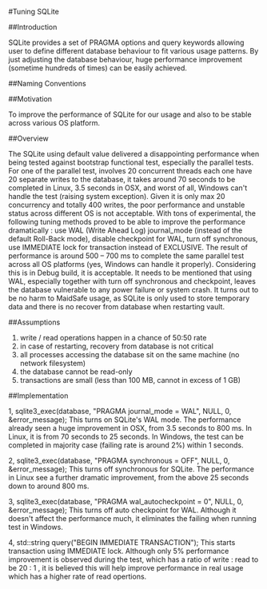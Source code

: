 #Tuning SQLite

##Introduction

SQLite provides a set of PRAGMA options and query keywords allowing user to define different database behaviour to fit various usage patterns.
By just adjusting
 the database behaviour, huge performance improvement (sometime hundreds of times) can be easily achieved.

##Naming Conventions



##Motivation

To improve the performance of SQLite for our usage and also to be stable across various OS platform.

##Overview

The SQLite using default value delivered a disappointing performance when being tested against bootstrap functional test, especially the parallel tests.
For one of the parallel test, involves 20 concurrent threads each one have 20 separate writes to the database, it takes around 70 seconds to be completed in Linux, 3.5 seconds in OSX, and worst of all, Windows can't handle the test (raising system exception).
Given it is only max 20 concurrency and totally 400 writes, the poor performance and unstable status across different OS is not acceptable.
With tons of experimental, the following tuning methods proved to be able to improve the performance dramatically : use WAL (Write Ahead Log) journal_mode (instead of the default Roll-Back mode), disable checkpoint for WAL, turn off synchronous, use IMMEDIATE lock for transaction instead of EXCLUSIVE.
The result of performance is around 500 – 700 ms to complete the same parallel test across all OS platforms (yes, Windows can handle it properly). Considering this is in Debug build, it is acceptable.
It needs to be mentioned that using WAL, especially together with turn off synchronous and checkpoint, leaves the database vulnerable to any power failure or system crash. It turns out to be no harm to MaidSafe usage, as SQLite is only used to store temporary data and there is no recover from database when restarting vault.

##Assumptions

1. write / read operations happen in a chance of 50:50 rate
2. in case of restarting, recovery from database is not critical
3. all processes accessing the database sit on the same machine (no network filesystem)
4. the database cannot be read-only
5. transactions are small (less than 100 MB, cannot in excess of 1 GB)

##Implementation

1, sqlite3_exec(database, "PRAGMA journal_mode = WAL", NULL, 0, &error_message);
This turns on SQLite's WAL mode. The performance already seen a huge improvement in OSX, from 3.5 seconds to 800 ms. In Linux, it is from 70 seconds to 25 seconds. In Windows, the test can be completed in majority case (failing rate is around 2%) within 1 seconds.

2, sqlite3_exec(database, "PRAGMA synchronous = OFF", NULL, 0, &error_message);
This turns off synchronous for SQLite. The performance in Linux see a further dramatic improvement, from the above 25 seconds down to around 800 ms.

3, sqlite3_exec(database, "PRAGMA wal_autocheckpoint = 0", NULL, 0, &error_message);
This turns off auto checkpoint for WAL. Although it doesn't affect the performance much, it eliminates the failing when running test in Windows.

4, std::string query("BEGIN IMMEDIATE TRANSACTION");
This starts transaction using IMMEDIATE lock. Although only 5% performance improvement is observed during the test, which has a ratio of write : read to be 20 : 1 , it is believed this will help improve performance in real usage which has a higher rate of read opertions.

